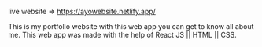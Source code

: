 live website => https://ayowebsite.netlify.app/

This is my portfolio website with this web app you can get to know all about me. This web app was made with the help of React JS || HTML || CSS.
